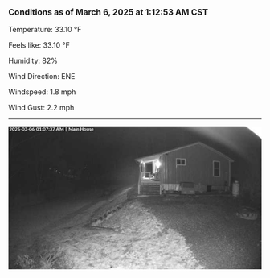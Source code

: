 ### Conditions as of March 6, 2025 at 1:12:53 AM CST 

Temperature: 33.10 &deg;F

Feels like: 33.10 &deg;F

Humidity: 82%

Wind Direction: ENE

Windspeed: 1.8 mph

Wind Gust: 2.2 mph

---

<img src="./images/latest.jpeg"/>

